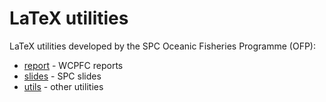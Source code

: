 # LaTeX utilities

LaTeX utilities developed by the SPC Oceanic Fisheries Programme (OFP):

- [report](report) - WCPFC reports
- [slides](slides) - SPC slides
- [utils](utils) - other utilities
